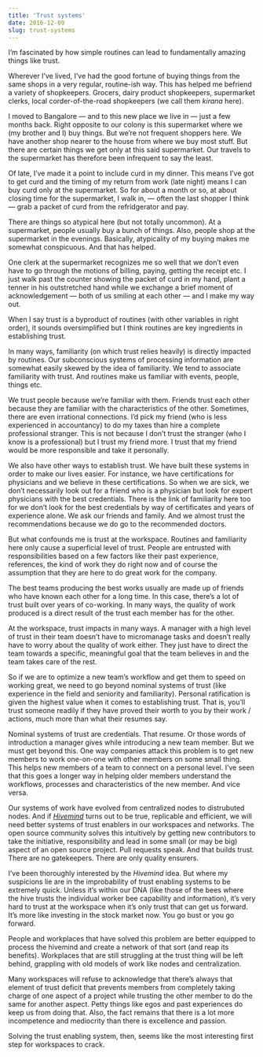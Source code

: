 ```yaml
---
title: 'Trust systems'
date: 2016-12-09
slug: trust-systems
---
```

I’m fascinated by how simple routines can lead to fundamentally amazing things like trust.

Wherever I’ve lived, I’ve had the good fortune of buying things from the same shops in a very regular, routine-ish way. This has helped me befriend a variety of shopkeepers. Grocers, dairy product shopkeepers, supermarket clerks, local corder-of-the-road shopkeepers (we call them _kirana_ here).

I moved to Bangalore — and to this new place we live in — just a few months back. Right opposite to our colony is this supermarket where we (my brother and I) buy things. But we’re not frequent shoppers here. We have another shop nearer to the house from where we buy most stuff. But there are certain things we get only at this said supermarket. Our travels to the supermarket has therefore been infrequent to say the least.

Of late, I’ve made it a point to include curd in my dinner. This means I’ve got to get curd and the timing of my return from work (late night) means I can buy curd only at the supermarket. So for about a month or so, at about closing time for the supermarket, I walk in, — often the last shopper I think — grab a packet of curd from the refridgerator and pay.

There are things so atypical here (but not totally uncommon). At a supermarket, people usually buy a bunch of things. Also, people shop at the supermarket in the evenings. Basically, atypicality of my buying makes me somewhat conspicuous. And that has helped.

One clerk at the supermarket recognizes me so well that we don’t even have to go through the motions of billing, paying, getting the receipt etc. I just walk past the counter showing the packet of curd in my hand, plant a tenner in his outstretched hand while we exchange a brief moment of acknowledgement — both of us smiling at each other — and I make my way out.

When I say trust is a byproduct of routines (with other variables in right order), it sounds oversimplified but I think routines are key ingredients in establishing trust.

In many ways, familiarity (on which trust relies heavily) is directly impacted by routines. Our subconscious systems of processing information are somewhat easily skewed by the idea of familiarity. We tend to associate familiarity with trust. And routines make us familiar with events, people, things etc.

We trust people because we’re familiar with them. Friends trust each other because they are familiar with the characteristics of the other. Sometimes, there are even irrational connections. I’d pick my friend (who is less experienced in accountancy) to do my taxes than hire a complete professional stranger. This is not because I don’t trust the stranger (who I know is a professional) but I trust my friend more. I trust that my friend would be more responsible and take it personally.

We also have other ways to establish trust. We have built these systems in order to make our lives easier. For instance, we have certifications for physicians and we believe in these certifications. So when we are sick, we don’t necessarily look out for a friend who is a physician but look for expert physicians with the best credentials. There is the link of familiarity here too for we don’t look for the best credentials by way of certificates and years of experience alone. We ask our friends and family. And we almost trust the recommendations because we do go to the recommended doctors.

But what confounds me is trust at the workspace. Routines and familiarity here only cause a superficial level of trust. People are entrusted with responsibilities based on a few factors like their past experience, references, the kind of work they do right now and of course the assumption that they are here to do great work for the company.

The best teams producing the best works usually are made up of friends who have known each other for a long time. In this case, there’s a lot of trust built over years of co-working. In many ways, the quality of work produced is a direct result of the trust each member has for the other.

At the workspace, trust impacts in many ways. A manager with a high level of trust in their team doesn’t have to micromanage tasks and doesn’t really have to worry about the quality of work either. They just have to direct the team towards a specific, meaningful goal that the team believes in and the team takes care of the rest.

So if we are to optimize a new team’s workflow and get them to speed on working great, we need to go beyond nominal systems of trust (like experience in the field and seniority and familiarity). Personal ratification is given the highest value when it comes to establishing trust. That is, you’ll trust someone readily if they have proved their worth to you by their work / actions, much more than what their resumes say.

Nominal systems of trust are credentials. That resume. Or those words of introduction a manager gives while introducing a new team member. But we must get beyond this. One way companies attack this problem is to get new members to work one-on-one with other members on some small thing. This helps new members of a team to connect on a personal level. I’ve seen that this goes a longer way in helping older members understand the workflows, processes and characteristics of the new member. And vice versa.

Our systems of work have evolved from centralized nodes to distrubuted nodes. And if _[Hivemind](https://hackernoon.com/the-hive-is-the-new-network-260b432a6720#.x1y4tnd7y)_ turns out to be true, replicable and efficient, we will need better systems of trust enablers in our workspaces and networks. The open source community solves this intuitively by getting new contributors to take the initiative, responsibility and lead in some small (or may be big) aspect of an open source project. Pull requests speak. And that builds trust. There are no gatekeepers. There are only quality ensurers.

I’ve been thoroughly interested by the _Hivemind_ idea. But where my suspicions lie are in the improbability of trust enabling systems to be extremely quick. Unless it’s within our DNA (like those of the bees where the hive trusts the individual worker bee capability and information), it’s very hard to trust at the workspace when it’s only trust that can get us forward. It’s more like investing in the stock market now. You go bust or you go forward.

People and workplaces that have solved this problem are better equipped to process the hivemind and create a network of that sort (and reap its benefits). Workplaces that are still struggling at the trust thing will be left behind, grappling with old models of work like nodes and centralization.

Many workspaces will refuse to acknowledge that there’s always that element of trust deficit that prevents members from completely taking charge of one aspect of a project while trusting the other member to do the same for another aspect. Petty things like egos and past experiences do keep us from doing that. Also, the fact remains that there is a lot more incompetence and mediocrity than there is excellence and passion.

Solving the trust enabling system, then, seems like the most interesting first step for workspaces to crack.